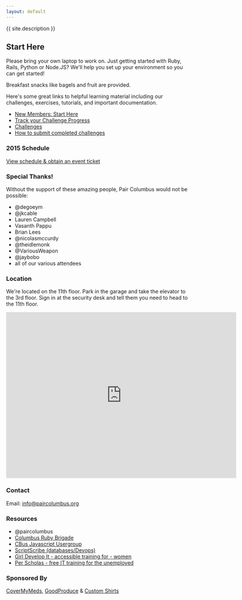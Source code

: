 ```yaml
---
layout: default
---
```


{{ site.description }}

## Start Here
Please bring your own laptop to work on. Just getting started with Ruby, Rails, Python or Node.JS? We'll help you set up your environment so you can get started!

Breakfast snacks like bagels and fruit are provided.

Here's some great links to helpful learning material including our challenges, exercises, tutorials, and important documentation.

- [New Members: Start Here](/getting_started/)
- [Track your Challenge Progress](http://challengeprogress.herokuapp.com/)
- [Challenges](/challenges/)
- [How to submit completed challenges](/challenges/#how-to-submit-challenges-via-github)

### 2015 Schedule
[View schedule & obtain an event ticket](https://www.eventbrite.com/e/pair-programming-mentoring-covermymeds-tickets-15224426670)

### Special Thanks!
Without the support of these amazing people, Pair Columbus would not be possible:

- @degoeym
- @jkcable
- Lauren Campbell
- Vasanth Pappu
- Brian Lees
- @nicolasmccurdy
- @theidlemonk
- @VariousWeapon
- @jaybobo
- all of our various attendees

### Location
We're located on the 11th floor. Park in the garage and take the elevator to the 3rd floor. Sign in at the security desk and tell them you need to head to the 11th floor.

<iframe
  width="625"
  height="450"
  frameborder="0" style="border:0;"
  src="https://www.google.com/maps/embed/v1/place?key=AIzaSyAQx78hpYLgn95HMJ2l87B3q0JC9BbjzgI
  &q=2+Miranova+Pl+Floor+10,Columbus+OH&">
</iframe>

### Contact
Email: <info@paircolumbus.org>

### Resources
- @paircolumbus
- [Columbus Ruby Brigade](http://columbusrb.com/)
- [CBus Javascript Usergroup](https://cbusjs.github.io/)
- [ScriptScribe (databases/Devops)](https://www.scriptscribe.org/)
- [Girl Develop It - accessible training for - women](https://www.girldevelopit.com/chapters/columbus)
- [Per Scholas - free IT training for the unemployed](http://perscholas.org/columbus/)

### Sponsored By
[CoverMyMeds](https://www.covermymeds.com/main/), [GoodProduce](http://goodproduce.net) & [Custom Shirts](http://www.customshirts.com/)
